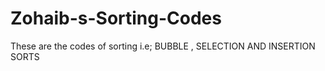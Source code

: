 # Zohaib-s-Sorting-Codes
These are the codes of sorting i.e; BUBBLE , SELECTION AND INSERTION SORTS
